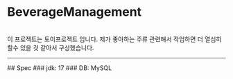 # BeverageManagement
<br>
이 프로젝트는 토이프로젝트 입니다.
제가 좋아하는 주류 관련해서 작업하면 더 열심히 할수 있을 것 같아서 구상했습니다.
<hr>
## Spec
### jdk: 17
### DB: MySQL
